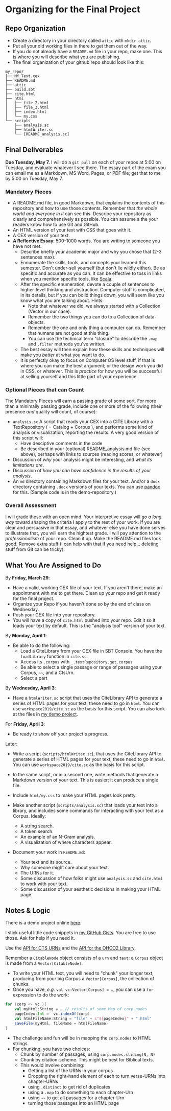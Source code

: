 # Organizing for the Final Project

## Repo Organization

- Create a directory in your directory called `attic` with `mkdir attic`.
- Put all your old working files in there to get them out of the way.
- If you do not already have a `README.md` file in your repo, make one. This is where you will describe what you are publishing.
- The final organization of your github repo should look like this:

~~~
my_repo/
├── MY_Text.cex
├── README.md
├── attic
├── build.sbt
├── cite.html
├── html
│   ├── file_2.html
│   ├── file_3.html
│   ├── index.html
│   └── my.css
└── scripts
    ├── analysis.sc
    ├── htmlWriter.sc
    └── [README_analysis.sc]

~~~

## Final Deliverables

**Due Tuesday, May 7.** I will do a `git pull` on each of your repos at 5:00 on Tuesday, and evaluate whatever I see there. The essay part of the exam you can email me as a Markdown, MS Word, Pages, or PDF file; get that to me by 5:00 on Tuesday, May 7.

### Mandatory Pieces

- A README.md file, in good Markdown, that explains the contents of this repository and how to use those contents. Remember that *the whole world and everyone in it* can see this. Describe your repository as clearly and comprehensively as possible. You can assume a the your readers know how to use Git and GitHub.
- An HTML version of your text with CSS that goes with it.
- A CEX version of your text.
- **A Reflective Essay**: 500–1000 words. You are writing to someone you have not met. 
	- Describe briefly your academic major and why you chose that (2-3 sentences max).
	- Ennumerate the skills, tools, and concepts your learned this semester. Don't under-sell yourself (but don't lie wildly either). Be as specific and accurate as you can. It can be effective to toss in links when you mention specific tools, like [Scala](https://www.scala-lang.org).
	- After the specific enumeration, devote a couple of sentences to higher-level thinking and abstraction. Computer stuff is complicated, in its details, but if you can boild things down, you will seem like you know what you are talking about. Hints: 
		- Note that whatever we did, we always started with a Collection (Vector in our case).
		- Remember the two things you can do to a Collection of data-objects.
		- Remember the one and only thing a computer can do. Remember that humans are not good at this thing. 
		- You can use the technical term "closure" to describe the `.map` and `.filter` methods you've written.
	- The best essay will then explain how these skills and techniques will make you *better* at what you want to do.
	- It is perfectly okay to focus on Computer OS level stuff, if that is where you can make the best argument; or the design work you did in CSS, or whatever. This  is *practice* for how you will be successful at selling yourself and this little part of your experience.

### Optional Pieces that can Count

The Mandatory Pieces will earn a passing grade of some sort. For more than a minimally passing grade, include one or more of the following (their presence *and* quality will count, of course):

- `analysis.sc` A script that reads your CEX into a CITE Library with a TextRepository ( = Catalog + Corpus ), and performs some kind of analysis or visualization, reporting the results. A very good version of this script will:
	- Have desciptive comments in the code
	- Be described in your (optional) README_analysis.md file (see above), perhaps with links to sources (reading scores, or whatever)
- Discussion of *why* your analysis might be interesting, and *what its limitations are*. 
- Discussion of *how you can have confidence in the results of your analysis*.
- An `md` directory containing Markdown files for your text. And/or a `docx` directory containing `.docx` versions of your texts. You can use [pandoc](https://pandoc.org) for this. (Sample code is in the demo-repository.)

### Overall Assessment

I will grade these with an open mind. Your interpretive essay will *go a long way* toward shaping the criteria I apply to the rest of your work. If you are clear and persuasive in that essay, and whatever else you have done serves to illustrate that, you will earn the hightest grade. I will pay attention to the *professionalism* of your repo. Clean it up. Make the README.md files look good. Remove extra stuff (I can help with that if you need help… deleting stuff from Git can be tricky).

## What You Are Assigned to Do


By **Friday, March 29**: 

- Have a valid, working CEX file of your text. If you aren't there, make an appointment with me to get there. Clean up your repo and get it ready for the final project. 
- Organize your Repo if you haven't done so by the end of class on Wednesday.
- Push your CEX file into your repository.
- You will have a copy of `cite.html` pushed into your repo. Edit it so it loads your text by default. This is the "analysis tool" version of your text.

By **Monday, April 1**:

- Be able to do the following:
	- Load a CiteLibrary from your CEX file in SBT Console. You have the `loadLibrary` function in `cite.sc`.
	- Access its `.corpus` with `_.textRepository.get.corpus` 
	- Be able to select a single passage or range of passages using your Corpus, `~~`, and a CtsUrn.
	- Select a part

By **Wednesday, April 3**:

- Have a `htmlWriter.sc` script that uses the CiteLibrary API to generate a series of HTML pages for your text; these need to go in `html`. You can use `workspace2019/cite.sc` as the basis for this script. You can also look at the files in [my demo project](https://github.com/Eumaeus/csc270_demo_project).

For **Friday, April 3**:

- Be ready to show off your project's progress.

Later:

- Write a script (`scripts/htmlWriter.sc`), that uses the CiteLibrary API to generate a series of HTML pages for your text; these need to go in `html`. You can use `workspace2019/cite.sc` as the basis for this script.
- In the same script, or in a second one, write methods that generate a Markdown version of your text. This is easier; it can produce a single file.
- Include `html/my.css` to make your HTML pages look pretty.
- Make another script (`scripts/analysis.sc`) that loads your text into a library, and includes some commands for interacting with your text as a Corpus. Ideally:
	- A string search.
	- A token search.
	- An example of an N-Gram analysis.
	- A visualization of where characters appear.

- Document your work in `README.md`:
	- Your text and its source.
	- Why someone might care about your text.
	- The URNs for it.
	- Some discussion of how folks might use `analysis.sc` and `cite.html` to work with your text.
	- Some discussion of your aesthetic decisions in making your HTML page.

## Notes & Logic

There is a demo project online [here](https://github.com/Eumaeus/csc270_demo_project).

I stick useful little code snippets in [my GitHub Gists](https://gist.github.com/Eumaeus). You are free to use those. Ask for help if you need it.

Use the [API for CTS URNs](http://folio2.furman.edu/xciteAPI/edu/holycross/shot/cite/CtsUrn.html) and the [API for the OHCO2 Library](http://folio2.furman.edu/ohco2Api/edu/holycross/shot/ohco2/index.html).

Remember a `CitableNode` object consists of a `urn` and `text`; a `Corpus` object is made from a `Vector[CitableNode]`.

- To write your HTML text, you will need to "chunk" your longer text, producing from your big Corpus a `Vector[Corpus]`, the collection of chunks.
- Once you have, *e.g.* `val vc:Vector[Corpus] = …`, you can use a `for` expression to do the work:

~~~ scala
for (corp <- vc ){
	val myHtml:String = … // results of some Map of corp.nodes
	pageIndex:Int =  vc.indexOf(corp)
	val htmlFileName:String = "file" + s"${pageIndex}" + ".html"
	saveFile(myHtml, fileName = htmlFileName)
}
~~~

- The challenge and fun will be in mapping the `corp.nodes` to HTML strings.
- For chunking, you have two choices:
	- Chunk by number of passages, using `corp.nodes.sliding(N, N)`
	- Chunk by citation-scheme. This might be best for Biblical texts.
	- This would involve combining:
		- Getting a list of the URNs in your corpus
		- Dropping the right-hand element of each to turn verse-URNs into chapter-URNs
		- using `.distinct` to get rid of duplicates
		- using a `.map` to do something to each chapter-Urn
		- using `~~` to get all passages for a chapter-Urn
		- turning those passages into an HTML page


